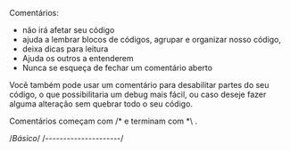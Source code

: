 Comentários:
- não irá afetar seu código 
- ajuda a lembrar blocos de códigos, agrupar e organizar nosso código,
- deixa dicas para leitura
- Ajuda os outros a entenderem 
- Nunca se esqueça de fechar um comentário aberto

Você também pode usar um comentário para desabilitar partes do seu código, 
o que possibilitaria um debug mais fácil, ou caso deseje fazer alguma 
alteração sem quebrar todo o seu código.

Comentários começam com /* e terminam com *\ .

/*Básico*/
/*---------------------*/


